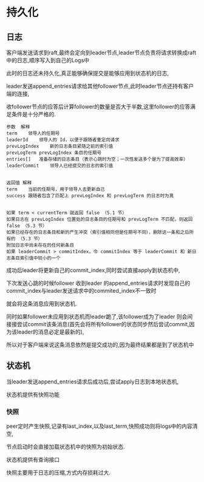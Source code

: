 # 持久化

## 日志

客户端发送请求到raft,最终会定向到leader节点,leader节点负责将请求转换成raft中的日志,顺序写入到自己的Logs中

此时的日志还未持久化,真正能够确保提交是能够应用到状态机的日志,

leader发送append_entries请求给其他follower节点,此时leader节点还持有客户端的连接,

收follower节点的应答后计算follower的数量是否大于半数,这里follower的应答满足条件是十分严格的.


```
参数	解释
term	领导人的任期号
leaderId	领导人的 Id，以便于跟随者重定向请求
prevLogIndex	新的日志条目紧随之前的索引值
prevLogTerm	prevLogIndex 条目的任期号
entries[]	准备存储的日志条目（表示心跳时为空；一次性发送多个是为了提高效率）
leaderCommit	领导人已经提交的日志的索引值


返回值	解释
term	当前的任期号，用于领导人去更新自己
success	跟随者包含了匹配上 prevLogIndex 和 prevLogTerm 的日志时为真


如果 term < currentTerm 就返回 false （5.1 节）
如果日志在 prevLogIndex 位置处的日志条目的任期号和 prevLogTerm 不匹配，则返回 false （5.3 节）
如果已经存在的日志条目和新的产生冲突（索引值相同但是任期号不同），删除这一条和之后所有的 （5.3 节）
附加日志中尚未存在的任何新条目
如果 leaderCommit > commitIndex，令 commitIndex 等于 leaderCommit 和 新日志条目索引值中较小的一个
```

成功后leader将更新自己的commit_index,同时尝试直接apply到状态机中,

下次发送心跳的时候follower 收到leader 的append_entries请求时发现自己的commit_index与leader发送请求中的commited_index不一致时

就会将这条消息应用到状态机.

同时如果follower未应用到状态机而leader跪了,该follower成为了leader 则会间接接尝试commit该条消息(首先会将所有follower的状态同步然后尝试commit,因为该leader的消息必定是最新的),

所以对于客户端来说这条消息依然是提交成功的,因为最终结果都是到了状态机中

## 状态机

当leader发送append_entries请求后成功后,尝试apply日志到本地状态机,

状态机提供有快照功能

### 快照

peer定时产生快照,记录有last_index,以及last_term,快照成功则将logs中的内容清空,

节点启动时会直接加载状态机中的快照为初始状态.

状态机提供有查询接口

快照主要用于日志的压缩,方式内存损耗过大. 